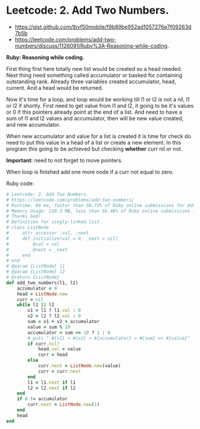 # Leetcode: 2. Add Two Numbers.

- https://gist.github.com/lbvf50mobile/f9b89be952ad1057276e7f09263d7b5b
- https://leetcode.com/problems/add-two-numbers/discuss/1126091/Ruby%3A-Reasoning-while-coding.

**Ruby: Reasoning while coding.**

First thing first here totally new list would be created so a head needed. Next thing need something called accumulator or basked for containing outstanding rank. Already three variables created accumulator, head, current. And a head would be returned.      

Now it's time for a loop, and loop would be working till l1 or l2 is not a nil, l1 or l2 if shortly. First need to get value from l1 and l2, it going to be it's values or 0 if this pointers already point at the end of a list. And need to have a sum of l1 and l2 values and accumulator, then will be new value created, and new accumulator.       

When new accumulator and value for a list is created it is time for check do need to put this value in a head of a list or create a new element. In this program this going to be achieved but checking **whether** curr nil or not.    

**Important**: need to not forget to move pointers.    

When loop is finished add one more node if a curr not equal to zero.           

Ruby code:
```Ruby
# Leetcode: 2. Add Two Numbers.
# https://leetcode.com/problems/add-two-numbers/
# Runtime: 88 ms, faster than 38.72% of Ruby online submissions for Add Two Numbers.
# Memory Usage: 210.3 MB, less than 56.48% of Ruby online submissions for Add Two Numbers.
# Thanks God!
# Definition for singly-linked list.
# class ListNode
#     attr_accessor :val, :next
#     def initialize(val = 0, _next = nil)
#         @val = val
#         @next = _next
#     end
# end
# @param {ListNode} l1
# @param {ListNode} l2
# @return {ListNode}
def add_two_numbers(l1, l2)
    accumulator = 0
    head = ListNode.new
    curr = nil
    while l1 || l2
        v1 = l1 ? l1.val : 0
        v2 = l2 ? l2.val : 0
        sum = v1 + v2 + accumulator
        value = sum % 10
        accumulator = sum >= 10 ? 1 : 0
        # puts " #{v1} + #{v2} + #{accumulator} = #{sum} => #{value}"
        if curr.nil?
            head.val = value
            curr = head
        else
            curr.next = ListNode.new(value)
            curr = curr.next
        end
        l1 = l1.next if l1
        l2 = l2.next if l2
    end
    if 0 != accumulator
        curr.next = ListNode.new(1)
    end
    head
end
```